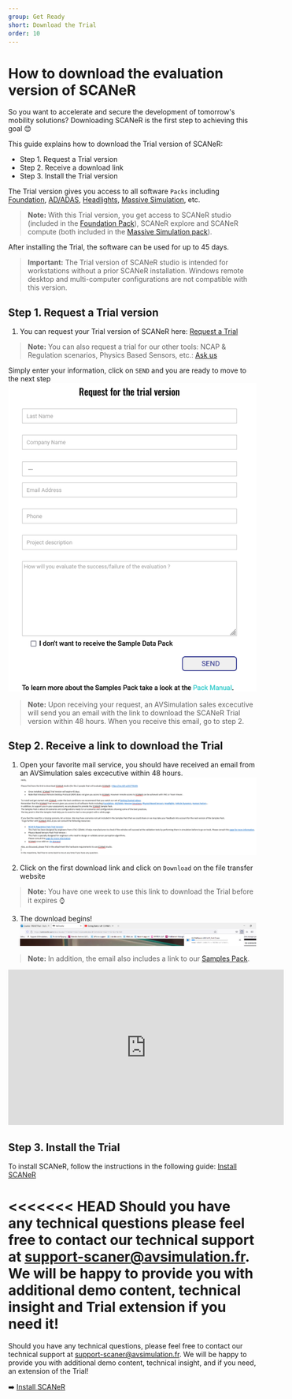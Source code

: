 ```yaml
---
group: Get Ready
short: Download the Trial
order: 10
---
```


# How to download the evaluation version of SCANeR

So you want to accelerate and secure the development of tomorrow's mobility solutions? Downloading SCANeR is the first step to achieving this goal 😊

This guide explains how to download the Trial version of SCANeR:
- Step 1. Request a Trial version
- Step 2. Receive a download link
- Step 3. Install the Trial version

The Trial version gives you access to all software `Packs` including [Foundation](https://www.avsimulation.com/pack-foundation/), [AD/ADAS](https://www.avsimulation.com/pack-ad-adas/), [Headlights](https://www.avsimulation.com/pack-headlights/), [Massive Simulation](https://www.avsimulation.com/pack-massive-simulation/), etc.
> **Note:** With this Trial version, you get access to SCANeR studio (included in the [Foundation Pack](https://www.avsimulation.com/pack-foundation/)), SCANeR explore and SCANeR compute (both included in the [Massive Simulation pack](https://www.avsimulation.com/pack-massive-simulation/)).

After installing the Trial, the software can be used for up to 45 days.

> **Important:** The Trial version of SCANeR studio is intended for workstations without a prior SCANeR installation. Windows remote desktop and multi-computer configurations are not compatible with this version.

## Step 1. Request a Trial version

1. You can request your Trial version of SCANeR here: [Request a Trial](https://www.avsimulation.com/scaner-studio-trial/)

> **Note:** You can also request a trial for our other tools: NCAP & Regulation scenarios, Physics Based Sensors, etc.: [Ask us](https://www.avsimulation.com/free-download/)

Simply enter your information, click on `SEND` and you are ready to move to the next step
![](./assets/Request_for_the_trial.png)
> **Note:** Upon receiving your request, an AVSimulation sales excecutive will send you an email with the link to download the SCANeR Trial version within 48 hours. When you receive this email, go to step 2.

## Step 2. Receive a link to download the Trial

1. Open your favorite mail service, you should have received an email from an AVSimulation sales excecutive within 48 hours.
![](./assets/mail_download_SCANeR.png)

2. Click on the first download link and click on `Download` on the file transfer website
> **Note:** You have one week to use this link to download the Trial before it expires ⌚

3. The download begins!
![](./assets/Download_Begins.png)

> **Note:** In addition, the email also includes a link to our [Samples Pack](../HT_InstallSamplesPack/HT_InstallSamplesPack.html).

<iframe width="560" height="315" src="https://www.youtube.com/embed/joE1Fi09eEY" title="YouTube video player" frameborder="0" allow="accelerometer; autoplay; clipboard-write; encrypted-media; gyroscope; picture-in-picture" allowfullscreen></iframe>

## Step 3. Install the Trial

To install SCANeR, follow the instructions in the following guide: [Install SCANeR](../HT_Install_SCANeR_studio/HT_Install_SCANeR_studio.md)

<<<<<<< HEAD
Should you have any technical questions please feel free to contact our technical support at [support-scaner@avsimulation.fr](support-scaner@avsimulation.fr). We will be happy to provide you with additional demo content, technical insight and Trial extension if you need it!
=======
Should you have any technical questions, please feel free to contact our technical support at [support-scaner@avsimulation.fr](support-scaner@avsimulation.fr). We will be happy to provide you with additional demo content, technical insight, and if you need, an extension of the Trial!

:arrow_right: [Install SCANeR](../HT_Install_SCANeR_studio/HT_Install_SCANeR_studio.md)
